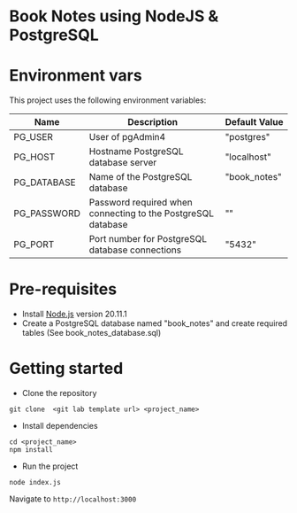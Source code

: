 # Book Notes using NodeJS & PostgreSQL
# Environment vars
This project uses the following environment variables:

| Name                          | Description                         | Default Value                                  |
| ----------------------------- | ------------------------------------| -----------------------------------------------|
|PG_USER           | User of pgAdmin4            | "postgres"      |
|PG_HOST           | Hostname PostgreSQL database server       | "localhost"      |
|PG_DATABASE           |  Name of the PostgreSQL database       | "book_notes"      |
|PG_PASSWORD           |  Password required when connecting to the PostgreSQL database       | ""      |
|PG_PORT           |  Port number for PostgreSQL database connections      | "5432"      |


# Pre-requisites
- Install [Node.js](https://nodejs.org/en/) version 20.11.1
- Create a PostgreSQL database named "book_notes" and create required tables (See book_notes_database.sql)


# Getting started
- Clone the repository
```
git clone  <git lab template url> <project_name>
```
- Install dependencies
```
cd <project_name>
npm install
```
- Run the project
```
node index.js
```
  Navigate to `http://localhost:3000`
